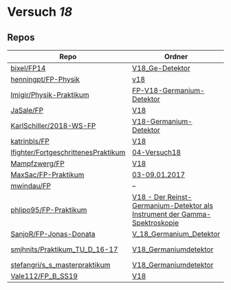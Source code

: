 # Versuch *18*

## Repos

|                                       Repo                                       |                                                                                                          Ordner                                                                                                           |                                                                                   PDFs                                                                                    |
|----------------------------------------------------------------------------------|---------------------------------------------------------------------------------------------------------------------------------------------------------------------------------------------------------------------------|---------------------------------------------------------------------------------------------------------------------------------------------------------------------------|
|[bixel/FP14](../repo/bixel/FP14)                                                  |[V18_Ge-Detektor](https://github.com/bixel/FP14/tree/master/V18_Ge-Detektor)                                                                                                                                               |–                                                                                                                                                                          |
|[henningpt/FP-Physik](../repo/henningpt/FP-Physik)                                |[v18](https://github.com/henningpt/FP-Physik/tree/master/v18)                                                                                                                                                              |–                                                                                                                                                                          |
|[Imigir/Physik-Praktikum](../repo/Imigir/Physik-Praktikum)                        |[FP-V18-Germanium-Detektor](https://github.com/Imigir/Physik-Praktikum/tree/master/FP-V18-Germanium-Detektor)                                                                                                              |[FP-V18w.pdf](https://docs.google.com/viewer?url=https://raw.githubusercontent.com/NicoWeio/awesome-ap-pdfs/main/Imigir%E2%88%95Physik-Praktikum/18/FP-V18w.pdf) \*        |
|[JaSale/FP](../repo/JaSale/FP)                                                    |[V18](https://github.com/JaSale/FP/tree/master/V18)                                                                                                                                                                        |–                                                                                                                                                                          |
|[KarlSchiller/2018-WS-FP](../repo/KarlSchiller/2018-WS-FP)                        |[V18-Germanium-Detektor](https://github.com/KarlSchiller/2018-WS-FP/tree/master/V18-Germanium-Detektor)                                                                                                                    |–                                                                                                                                                                          |
|[katrinbls/FP](../repo/katrinbls/FP)                                              |[V18](https://github.com/katrinbls/FP/tree/master/V18)                                                                                                                                                                     |–                                                                                                                                                                          |
|[lfighter/FortgeschrittenesPraktikum](../repo/lfighter/FortgeschrittenesPraktikum)|[04-Versuch18](https://github.com/lfighter/FortgeschrittenesPraktikum/tree/master/04-Versuch18)                                                                                                                            |–                                                                                                                                                                          |
|[Mampfzwerg/FP](../repo/Mampfzwerg/FP)                                            |[V18](https://github.com/Mampfzwerg/FP/tree/master/V18)                                                                                                                                                                    |[main.pdf](https://docs.google.com/viewer?url=https://raw.githubusercontent.com/Mampfzwerg/FP/master/V18/main.pdf)                                                         |
|[MaxSac/FP-Praktikum](../repo/MaxSac/FP-Praktikum)                                |[03-09.01.2017](https://github.com/MaxSac/FP-Praktikum/tree/master/03-09.01.2017)                                                                                                                                          |–                                                                                                                                                                          |
|[mwindau/FP](../repo/mwindau/FP)                                                  |–                                                                                                                                                                                                                          |[V18.pdf](https://docs.google.com/viewer?url=https://raw.githubusercontent.com/mwindau/FP/master/FP_Bachelor/V18.pdf)                                                      |
|[phlipo95/FP-Praktikum](../repo/phlipo95/FP-Praktikum)                            |[V18 - Der Reinst-Germanium-Detektor als Instrument der Gamma-Spektroskopie](https://github.com/phlipo95/FP-Praktikum/tree/master/V18%20-%20Der%20Reinst-Germanium-Detektor%20als%20Instrument%20der%20Gamma-Spektroskopie)|–                                                                                                                                                                          |
|[SanjoR/FP-Jonas-Donata](../repo/SanjoR/FP-Jonas-Donata)                          |[V_18_Germanium_Detektor](https://github.com/SanjoR/FP-Jonas-Donata/tree/master/BFP/V_18_Germanium_Detektor)                                                                                                               |–                                                                                                                                                                          |
|[smjhnits/Praktikum_TU_D_16-17](../repo/smjhnits/Praktikum_TU_D_16-17)            |[V18_Germaniumdetektor](https://github.com/smjhnits/Praktikum_TU_D_16-17/tree/master/Fortgeschrittenenpraktikum/Protokolle/V18_Germaniumdetektor)                                                                          |[V18_main.pdf](https://docs.google.com/viewer?url=https://raw.githubusercontent.com/NicoWeio/awesome-ap-pdfs/main/smjhnits%E2%88%95Praktikum_TU_D_16-17/18/V18_main.pdf) \*|
|[stefangri/s_s_masterpraktikum](../repo/stefangri/s_s_masterpraktikum)            |[V18_Germaniumdetektor](https://github.com/stefangri/s_s_masterpraktikum/tree/master/V18_Germaniumdetektor)                                                                                                                |–                                                                                                                                                                          |
|[Vale112/FP_B_SS19](../repo/Vale112/FP_B_SS19)                                    |[V18](https://github.com/Vale112/FP_B_SS19/tree/master/V18)                                                                                                                                                                |–                                                                                                                                                                          |
